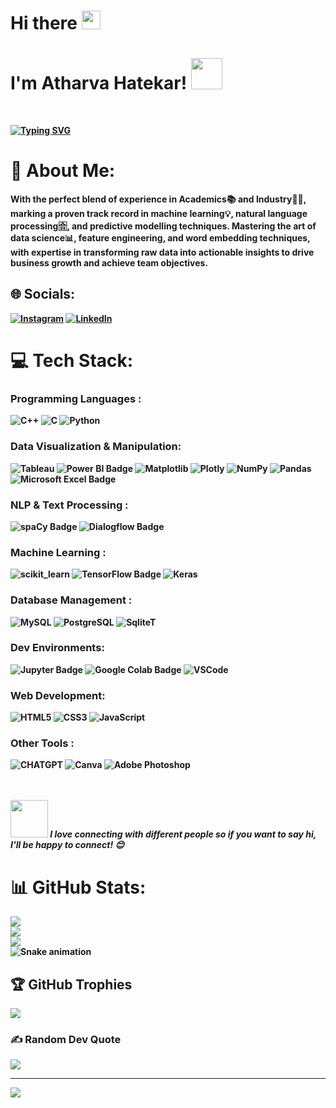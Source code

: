 <h1>Hi there <img src="https://raw.githubusercontent.com/MartinHeinz/MartinHeinz/master/wave.gif" width="30px">  </h1>
  <h1>I'm <b>Atharva Hatekar!<b/> <img src="https://media.giphy.com/media/mGcNjsfWAjY5AEZNw6/giphy.gif" width="50"></h1>

<br>

[![Typing SVG](https://readme-typing-svg.herokuapp.com?font=&size=32&duration=4500&pause=1000&color=7C7BF7&center=true&vCenter=true&random=false&width=435&lines=Motivated+Data+Scientist)](https://git.io/typing-svg)

# 💫 About Me:
<b>With the perfect blend of experience in Academics📚 and Industry👨‍💻, marking a proven track record in
machine learning💡, natural language processing🈴, and predictive modelling techniques. Mastering the art of data science📊, feature engineering, and word embedding
techniques, with expertise in transforming raw data into actionable insights to drive business growth and achieve team
objectives.<br>


## 🌐 Socials:
[![Instagram](https://img.shields.io/badge/Instagram-%23E4405F.svg?logo=Instagram&logoColor=white)](https://instagram.com/atharva_hatekar) [![LinkedIn](https://img.shields.io/badge/LinkedIn-%230077B5.svg?logo=linkedin&logoColor=white)](https://linkedin.com/in/atharvahatekar)




# 💻 Tech Stack:
<h3><b>Programming Languages :</b></h3>

![C++](https://img.shields.io/badge/C%2B%2B-00599C?style=for-the-badge&logo=c%2B%2B&logoColor=white)  ![C](https://img.shields.io/badge/C-00599C?style=for-the-badge&logo=c&logoColor=white)  ![Python](https://img.shields.io/badge/python-3670A0?style=for-the-badge&logo=python&logoColor=ffdd54)

<h3><b>Data Visualization & Manipulation: </b></h3>

![Tableau](https://img.shields.io/badge/Tableau-E97627?style=for-the-badge&logo=Tableau&logoColor=white)  ![Power BI Badge](https://img.shields.io/badge/Power%20BI-F2C811?logo=powerbi&logoColor=000&style=for-the-badge)  ![Matplotlib](https://img.shields.io/badge/Matplotlib-%23ffffff.svg?style=for-the-badge&logo=Matplotlib&logoColor=black)  ![Plotly](https://img.shields.io/badge/Plotly-239120?style=for-the-badge&logo=plotly&logoColor=white) ![NumPy](https://img.shields.io/badge/numpy-%23013243.svg?style=for-the-badge&logo=numpy&logoColor=white)  ![Pandas](https://img.shields.io/badge/pandas-%23150458.svg?style=for-the-badge&logo=pandas&logoColor=white)  ![Microsoft Excel Badge](https://img.shields.io/badge/Microsoft%20Excel-217346?logo=microsoftexcel&logoColor=fff&style=for-the-badge) 

<h3><b>NLP & Text Processing :</b></h3>

![spaCy Badge](https://img.shields.io/badge/spaCy-09A3D5?logo=spacy&logoColor=fff&style=for-the-badge) ![Dialogflow Badge](https://img.shields.io/badge/Dialogflow-FF9800?logo=dialogflow&logoColor=fff&style=for-the-badge)

<h3><b>Machine Learning :</b></h3>

![scikit_learn](https://img.shields.io/badge/scikit_learn-F7931E?style=for-the-badge&logo=scikit-learn&logoColor=white) ![TensorFlow Badge](https://img.shields.io/badge/TensorFlow-FF6F00?logo=tensorflow&logoColor=fff&style=for-the-badge) ![Keras](https://img.shields.io/badge/Keras-FF0000?style=for-the-badge&logo=keras&logoColor=white)

<h3><b>Database Management :</b></h3>

![MySQL](https://img.shields.io/badge/MySQL-005C84?style=for-the-badge&logo=mysql&logoColor=white) ![PostgreSQL](https://img.shields.io/badge/PostgreSQL-316192?style=for-the-badge&logo=postgresql&logoColor=white) ![SqliteT](https://img.shields.io/badge/Sqlite-003B57?style=for-the-badge&logo=sqlite&logoColor=white)


<h3><b>Dev Environments:</b></h3>

![Jupyter Badge](https://img.shields.io/badge/Jupyter-F37626?logo=jupyter&logoColor=fff&style=for-the-badge) ![Google Colab Badge](https://img.shields.io/badge/Google%20Colab-F9AB00?logo=googlecolab&logoColor=fff&style=for-the-badge) ![VSCode](https://img.shields.io/badge/VSCode-0078D4?style=for-the-badge&logo=visual%20studio%20code&logoColor=white)

<h3><b>Web Development:</b></h3>

![HTML5](https://img.shields.io/badge/HTML5-E34F26?style=for-the-badge&logo=html5&logoColor=white) ![CSS3](https://img.shields.io/badge/CSS3-1572B6?style=for-the-badge&logo=css3&logoColor=white)  ![JavaScript](https://img.shields.io/badge/JavaScript-323330?style=for-the-badge&logo=javascript&logoColor=F7DF1E)

<h3><b>Other Tools :</b></h3>

![CHATGPT](https://img.shields.io/badge/ChatGPT-74aa9c?style=for-the-badge&logo=openai&logoColor=white) ![Canva](https://img.shields.io/badge/Canva-%2300C4CC.svg?style=for-the-badge&logo=Canva&logoColor=white) ![Adobe Photoshop](https://img.shields.io/badge/adobe%20photoshop-%2331A8FF.svg?style=for-the-badge&logo=adobe%20photoshop&logoColor=white)
  <br>
<br>
<br>

<img src="https://media.giphy.com/media/LnQjpWaON8nhr21vNW/giphy.gif" width="60"> <em><b>I love connecting with different people</b> so if you want to say <b>hi, I'll be happy to connect!</b> 😊</em>
<br>

# 📊 GitHub Stats:
![](https://github-readme-stats.vercel.app/api?username=atharvahatekar&theme=tokyonight&hide_border=true&include_all_commits=true&count_private=true)<br/>
![](https://github-readme-streak-stats.herokuapp.com/?user=atharvahatekar&theme=tokyonight&hide_border=true)<br/>
![](https://github-readme-stats.vercel.app/api/top-langs/?username=atharvahatekar&theme=tokyonight&hide_border=true&include_all_commits=true&count_private=true&layout=compact)<br/>
![Snake animation](https://github.com/atharvahatekar/atharvahatekar/blob/output/github-contribution-grid-snake.svg)

## 🏆 GitHub Trophies
![](https://github-profile-trophy.vercel.app/?username=atharvahatekar&theme=radical&no-frame=true&no-bg=false&margin-w=4)

### ✍️ Random Dev Quote
![](https://quotes-github-readme.vercel.app/api?type=horizontal&theme=merko)



---
[![](https://visitcount.itsvg.in/api?id=atharvahatekar&icon=8&color=8)](https://visitcount.itsvg.in)



